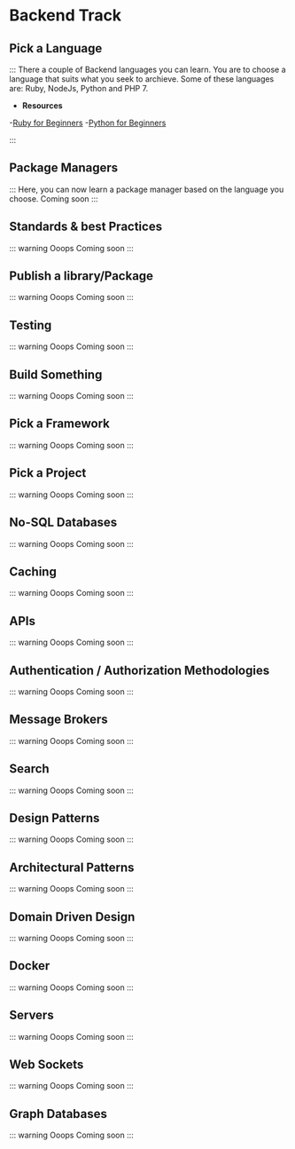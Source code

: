 # Backend Track

## Pick a Language
::: 
There a couple of Backend languages you can learn. You are to choose a language that suits what you seek to archieve. Some of 
these languages are: Ruby, NodeJs, Python and PHP 7.

* **Resources**

-[Ruby for Beginners](https://www.udemy.com/learn-ruby-programming-in-ten-easy-steps/)
-[Python for Beginners](https://www.udemy.com/getting-started-with-modern-python/)

:::


## Package Managers
::: Here, you can now learn a package manager based on the language you choose.
Coming soon
:::


## Standards & best Practices
::: warning Ooops
Coming soon
:::


## Publish a library/Package
::: warning Ooops
Coming soon
:::


## Testing
::: warning Ooops
Coming soon
:::


## Build Something
::: warning Ooops
Coming soon
:::


## Pick a Framework
::: warning Ooops
Coming soon
:::


## Pick a Project 
::: warning Ooops
Coming soon
:::


## No-SQL Databases
::: warning Ooops
Coming soon
:::


## Caching
::: warning Ooops
Coming soon
:::


## APIs
::: warning Ooops
Coming soon
:::


## Authentication / Authorization Methodologies
::: warning Ooops
Coming soon
:::


## Message Brokers
::: warning Ooops
Coming soon
:::


## Search
::: warning Ooops
Coming soon
:::


## Design Patterns
::: warning Ooops
Coming soon
:::


## Architectural Patterns
::: warning Ooops
Coming soon
:::


## Domain Driven Design
::: warning Ooops
Coming soon
:::


## Docker
::: warning Ooops
Coming soon
:::


## Servers
::: warning Ooops
Coming soon
:::


## Web Sockets
::: warning Ooops
Coming soon
:::


## Graph Databases
::: warning Ooops
Coming soon
:::
